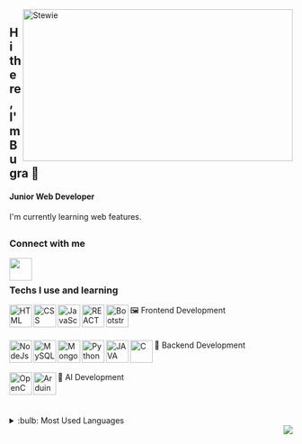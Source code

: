 <img align="right" alt="Stewie" src="https://media.giphy.com/media/8m5j6ur7uDskqhH9R4/giphy.gif" width="480" height="270" />

## Hi there, I'm **Bugra** :wave:
#### **Junior Web Developer**
I'm currently learning web features. 

##
### Connect with me
[<img height="40" src="https://brandlogos.net/wp-content/uploads/2016/06/linkedin-logo-512x512.png" align="left" />][linkedin]

<br>

##
### Techs I use and learning
🖼 Frontend Development
    <img align="left" alt="HTML" src="https://i.ibb.co/bQbPRWS/512px-HTML5-logo-and-wordmark-svg.png" height="40" />
    <img align="left" alt="CSS" src="https://upload.wikimedia.org/wikipedia/commons/thumb/d/d5/CSS3_logo_and_wordmark.svg/1200px-CSS3_logo_and_wordmark.svg.png" height="40" />
    <img align="left" alt="JavaScript" src="https://upload.wikimedia.org/wikipedia/commons/9/99/Unofficial_JavaScript_logo_2.svg" height="40" />
    <img align="left" alt="REACT" src="https://upload.wikimedia.org/wikipedia/commons/thumb/4/47/React.svg/1200px-React.svg.png" height="40" />
    <img align="left" alt="Bootstrap" src="https://upload.wikimedia.org/wikipedia/commons/b/b2/Bootstrap_logo.svg" height="40" />
#
🔧 Backend Development
    <img align="left" alt="NodeJs" src="https://upload.wikimedia.org/wikipedia/commons/thumb/d/d9/Node.js_logo.svg/1280px-Node.js_logo.svg.png" height="40" />
    <img align="left" alt="MySQL" src="https://www.mysql.com/common/logos/logo-mysql-170x115.png" height="40" />
    <img align="left" alt="MongoDB" src="https://www.seekpng.com/png/full/383-3838960_mongodb-png.png" height="40" />
    <img align="left" alt="Python" src="https://cdn.picpng.com/logo/language-logo-python-44976.png" height="40" />
    <img align="left" alt="JAVA" src="https://upload.wikimedia.org/wikipedia/tr/2/2e/Java_Logo.svg" height="40" />
    <img align="left" alt="C" src="https://upload.wikimedia.org/wikipedia/commons/1/19/C_Logo.png" height="40" />
#
🤖 AI Development
    <img align="left" alt="OpenCV" src="https://upload.wikimedia.org/wikipedia/commons/thumb/5/53/OpenCV_Logo_with_text.png/487px-OpenCV_Logo_with_text.png" height="40" />
    <img align="left" alt="Arduino" src="https://upload.wikimedia.org/wikipedia/commons/thumb/8/87/Arduino_Logo.svg/1280px-Arduino_Logo.svg.png" height="40" />

<br>

##
<details>
<summary>:bulb: Most Used Languages</summary>
<img src="https://github-readme-stats.vercel.app/api/top-langs/?username=bugramurat&layout=compact">
</details>

<img align="right" src="https://komarev.com/ghpvc/?username=periq&color=brightgreen">

[linkedin]: https://www.linkedin.com/in/bugramurat/
